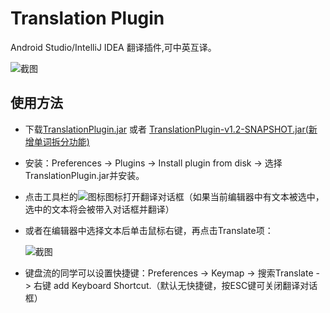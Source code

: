 # **Translation Plugin**

Android Studio/IntelliJ IDEA 翻译插件,可中英互译。

![截图](https://raw.githubusercontent.com/YiiGuxing/TranslationPlugin/master/images/1.png)



## 使用方法

- 下载[TranslationPlugin.jar](https://github.com/YiiGuxing/TranslationPlugin/raw/master/TranslationPlugin.jar) 或者 [TranslationPlugin-v1.2-SNAPSHOT.jar(新增单词拆分功能)](https://github.com/YiiGuxing/TranslationPlugin/raw/master/TranslationPlugin-v1.2-SNAPSHOT.jar)

- 安装：Preferences -> Plugins -> Install plugin from disk -> 选择TranslationPlugin.jar并安装。

- 点击工具栏的![图标](https://raw.githubusercontent.com/YiiGuxing/TranslationPlugin/master/images/2.png)图标打开翻译对话框（如果当前编辑器中有文本被选中，选中的文本将会被带入对话框并翻译）

- 或者在编辑器中选择文本后单击鼠标右键，再点击Translate项：

  ![截图](https://raw.githubusercontent.com/YiiGuxing/TranslationPlugin/master/images/3.png)


- 键盘流的同学可以设置快捷键：Preferences -> Keymap -> 搜索Translate - > 右键 add Keyboard Shortcut.（默认无快捷键，按ESC键可关闭翻译对话框）
